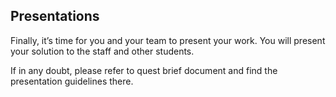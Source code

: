 ## Presentations

Finally, it’s time for you and your team to present your work. You will present your solution to the staff and other students.

If in any doubt, please refer to quest brief document and find the presentation guidelines there.
